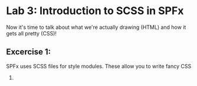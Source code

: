 # Lab 3: Introduction to SCSS in SPFx

Now it's time to talk about what we're actually drawing (HTML) and how it gets all pretty (CSS)!

## Excercise 1: 

SPFx uses SCSS files for style modules. These allow you to write fancy CSS

1. 